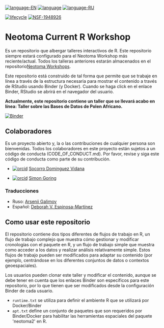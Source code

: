 [![language-EN](https://img.shields.io/badge/language-EN-red)](README.md) [![language](https://img.shields.io/badge/language-ES-red)](README.es.md) [![language-RU](https://img.shields.io/badge/language-RU-red)](README.ru.md)

[![lifecycle](https://img.shields.io/badge/lifecycle-experimental-orange.svg)](https://www.tidyverse.org/lifecycle/#experimental)
[![NSF-1948926](https://img.shields.io/badge/NSF-1948926-blue.svg)](https://nsf.gov/awardsearch/showAward?AWD_ID=1948926)

# Neotoma Current R Workshop

Es un repositorio que albergar talleres interactivos de R. Este repositorio siempre estará configurado para el Neotoma Workshop más reciente/actual. Todos los talleras anteriores estarán almacenados en el repositorio[Neotoma Workshops](https://github.com/NeotomaDB/Workshops).

Este repositorio está construido de tal forma que permite que se trabaje en línea a través de la estructura necesaria para mostrar el contenido a través de RStudio usando Binder (y Docker). Cuando se haga click en el enlace Binder, RStudio se abrirá en el navegador del usuario.

**Actualmente, este repositorio contiene un taller que se llevará acabo en línea: Taller sobre las Bases de Datos de Polen Africano.**

[![Binder](https://mybinder.org/badge_logo.svg)](https://mybinder.org/v2/gh/NeotomaDB/Current_Workshop/main?urlpath=rstudio)

## Colaboradores

Es un proyecto abierto y, la o las contribuciones de cualquier persona son bienvenidas. Todos los colaboradores en este proyecto están sujetos a un código de conducta (CODE_OF_CONDUCT.md). Por favor, revise y siga este código de conducta como parte de su contribución.

* [![orcid](https://img.shields.io/badge/orcid-0000--0002--7926--4935-brightgreen.svg)](https://orcid.org/0000-0002-7926-4935) [Socorro Dominguez Vidana](https://sedv8808.github.io/)

* [![orcid](https://img.shields.io/badge/orcid-0000--0002--2700--4605-brightgreen.svg)](https://orcid.org/0000-0002-2700-4605) [Simon Goring](http://goring.org)

### Traducciones

* Ruso: [Arsenii Galimov](https://ipae.uran.ru/Galimov_AT)
* Español: [Deborah V. Espinosa-Martínez](https://orcid.org/0000-0002-3848-8094)

## Como usar este repositorio

El repositorio contiene dos tipos diferentes de flujos de trabajo en R, un flujo de trabajo complejo que muestra cómo gestionar y modificar cronologías con el paquete en R, y un flujo de trabajo simple que muestra como acceder a los datos y realizar análisis relativamente simple. Estos flujos de trabajo pueden ser modificados para adaptar su contenido (por ejemplo, centrándose en los diferentes conjuntos de datos o contextos geoespaciales).

Los usuarios pueden clonar este taller y modificar el contenido, aunque se debe tener en cuenta que los enlaces Binder son específicos para este repositorio, por lo que tienen que ser modificados desde la configuración Binder de cada usuario.

* `runtime.txt` se utiliza para definir el ambiente R que se utilizará por Docker/Binder
* `apt.txt` define un conjunto de paquetes que son requeridos por Binder/Docker para habilitar las herramientas espaciales del paquete 'neotoma2' en R.
